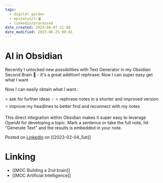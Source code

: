 ```yaml
---
tags:
  - digital_garden
  - epstatus/2-🪴
  - linkedin/processed
date_created: 2024-06-07 21:08
date_modified: 2025-06-25 00:01
---
```

# AI in Obsidian

Recently I unlocked new possibilities with Text Generator in my Obsidian Second Brain 🧠 - it's a great addition! rephrase: Now I can super easy  get what I want

Now I can easily obtain what I want.:

⭐️ ask for further ideas 💡
⭐️ rephrase notes in a shorter and improved version 
⭐️ improve my headlines to better find and reconnect with my notes

This direct integration within Obsidian makes it super easy to leverage OpenAI for developing a topic. Mark a sentence or take the full note, hit "Generate Text" and the results is embedded in your note.

Posted on [LinkedIn](https://www.linkedin.com/posts/sebastiankamilli_secondbrain-pkms-obsidian-activity-7027635991481851907-Wntv?utm_source=share&utm_medium=member_desktop) on [[2023-02-04_Sat]]

# Linking

+ [[MOC Building a 2nd brain]]
+ [[MOC Artificial Intelligence]]